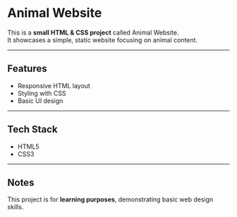 # Animal Website

This is a **small HTML & CSS project** called Animal Website.  
It showcases a simple, static website focusing on animal content.

---

## Features
- Responsive HTML layout
- Styling with CSS
- Basic UI design

---

## Tech Stack
- HTML5
- CSS3

---

## Notes
This project is for **learning purposes**, demonstrating basic web design skills.
